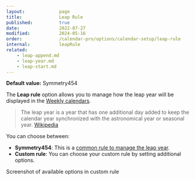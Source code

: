 ```yaml
---
layout:             page
title:              Leap Rule
published:          true
date:               2022-07-27
modified:           2024-05-16
order:              /calendar-pro/options/calendar-setup/leap-rule
internal:           leapRule
related:
    - leap-append.md
    - leap-year.md
    - leap-start.md
---
```

**Default value:** Symmetry454

The **Leap rule** option allows you to manage how the leap year will be displayed in the [Weekly calendars](../../features/calendar-systems.md#weekly-calendar-4-4-5-4-5-4-5-4-4).

> The leap year is a year that has one additional day added to keep the calendar year synchronized with the astronomical year or seasonal year. [Wikipedia](https://en.wikipedia.org/wiki/Leap_year)

You can choose between:
- **Symmetry454**: This is a [common rule to manage the leap year](https://en.wikipedia.org/wiki/Symmetry454).
- **Custom rule**: You can choose your custom rule by setting additional options.


<todo>Screenshot of available options in custom rule</todo> 